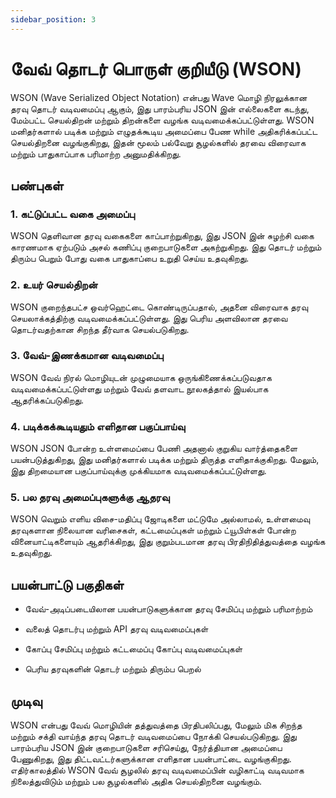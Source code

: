 ```yaml
---
sidebar_position: 3
---
```


# வேவ் தொடர் பொருள் குறியீடு (WSON)
WSON (Wave Serialized Object Notation) என்பது Wave மொழி நிரலுக்கான தரவு தொடர் வடிவமைப்பு ஆகும், இது பாரம்பரிய JSON இன் எல்லைகளை கடந்து, மேம்பட்ட செயல்திறன் மற்றும் திறன்களை வழங்க வடிவமைக்கப்பட்டுள்ளது. WSON மனிதர்களால் படிக்க மற்றும் எழுதக்கூடிய அமைப்பை பேண while அதிகரிக்கப்பட்ட செயல்திறனை வழங்குகிறது, இதன் மூலம் பல்வேறு சூழல்களில் தரவை விரைவாக மற்றும் பாதுகாப்பாக பரிமாற்ற அனுமதிக்கிறது.

## பண்புகள்
### 1. கட்டுப்பட்ட வகை அமைப்பு
WSON தெளிவான தரவு வகைகளை காப்பாற்றுகிறது, இது JSON இன் சுழற்சி வகை காரணமாக ஏற்படும் அசல் கணிப்பு குறைபாடுகளை அகற்றுகிறது. இது தொடர் மற்றும் திரும்ப பெறும் போது வகை பாதுகாப்பை உறுதி செய்ய உதவுகிறது.

### 2. உயர் செயல்திறன்
WSON குறைந்தபட்ச ஒவர்ஹெட்டை கொண்டிருப்பதால், அதனை விரைவாக தரவு செயலாக்கத்திற்கு வடிவமைக்கப்பட்டுள்ளது. இது பெரிய அளவிலான தரவை தொடர்வதற்கான சிறந்த தீர்வாக செயல்படுகிறது.

### 3. வேவ்-இணக்கமான வடிவமைப்பு
WSON வேவ் நிரல் மொழியுடன் முழுமையாக ஒருங்கிணைக்கப்படுவதாக வடிவமைக்கப்பட்டுள்ளது மற்றும் வேவ் தளவாட நூலகத்தால் இயல்பாக ஆதரிக்கப்படுகிறது.

### 4. படிக்கக்கூடியதும் எளிதான பகுப்பாய்வு
WSON JSON போன்ற உள்ளமைப்பை பேணி அதனால் குறுகிய வார்த்தைகளை பயன்படுத்துகிறது, இது மனிதர்களால் படிக்க மற்றும் திருத்த எளிதாக்குகிறது. மேலும், இது திறமையான பகுப்பாய்வுக்கு முக்கியமாக வடிவமைக்கப்பட்டுள்ளது.

### 5. பல தரவு அமைப்புகளுக்கு ஆதரவு
WSON வெறும் எளிய விசை-மதிப்பு ஜோடிகளை மட்டுமே அல்லாமல், உள்ளமைவு தரவுகளான நிலையான வரிசைகள், கட்டமைப்புகள் மற்றும் ட்யூபிள்கள் போன்ற வினையாட்டிகளையும் ஆதரிக்கிறது, இது குறும்படமான தரவு பிரதிநிதித்துவத்தை வழங்க உதவுகிறது.

## பயன்பாட்டு பகுதிகள்
* வேவ்-அடிப்படையிலான பயன்பாடுகளுக்கான தரவு சேமிப்பு மற்றும் பரிமாற்றம்

* வலைத் தொடர்பு மற்றும் API தரவு வடிவமைப்புகள்

* கோப்பு சேமிப்பு மற்றும் கட்டமைப்பு கோப்பு வடிவமைப்புகள்

* பெரிய தரவுகளின் தொடர் மற்றும் திரும்ப பெறல்

## முடிவு
WSON என்பது வேவ் மொழியின் தத்துவத்தை பிரதிபலிப்பது, மேலும் மிக சிறந்த மற்றும் சக்தி வாய்ந்த தரவு தொடர் வடிவமைப்பை நோக்கி செயல்படுகிறது. இது பாரம்பரிய JSON இன் குறைபாடுகளை சரிசெய்து, நேர்த்தியான அமைப்பை பேணுகிறது, இது திட்டவட்டர்களுக்கான எளிதான பயன்பாட்டை வழங்குகிறது. எதிர்காலத்தில் WSON வேவ் சூழலில் தரவு வடிவமைப்பின் வழிகாட்டி வடிவமாக நிலைத்துவிடும் மற்றும் பல சூழல்களில் அதிக செயல்திறனை வழங்கும்.
